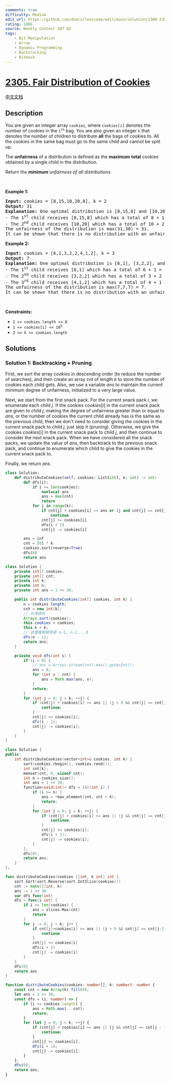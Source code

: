 ```yaml
---
comments: true
difficulty: Medium
edit_url: https://github.com/doocs/leetcode/edit/main/solution/2300-2399/2305.Fair%20Distribution%20of%20Cookies/README_EN.md
rating: 1886
source: Weekly Contest 297 Q3
tags:
    - Bit Manipulation
    - Array
    - Dynamic Programming
    - Backtracking
    - Bitmask
---
```


<!-- problem:start -->

# [2305. Fair Distribution of Cookies](https://leetcode.com/problems/fair-distribution-of-cookies)

[中文文档](/solution/2300-2399/2305.Fair%20Distribution%20of%20Cookies/README.md)

## Description

<p>You are given an integer array <code>cookies</code>, where <code>cookies[i]</code> denotes the number of cookies in the <code>i<sup>th</sup></code> bag. You are also given an integer <code>k</code> that denotes the number of children to distribute <strong>all</strong> the bags of cookies to. All the cookies in the same bag must go to the same child and cannot be split up.</p>

<p>The <strong>unfairness</strong> of a distribution is defined as the <strong>maximum</strong> <strong>total</strong> cookies obtained by a single child in the distribution.</p>

<p>Return <em>the <strong>minimum</strong> unfairness of all distributions</em>.</p>

<p>&nbsp;</p>
<p><strong class="example">Example 1:</strong></p>

<pre>
<strong>Input:</strong> cookies = [8,15,10,20,8], k = 2
<strong>Output:</strong> 31
<strong>Explanation:</strong> One optimal distribution is [8,15,8] and [10,20]
- The 1<sup>st</sup> child receives [8,15,8] which has a total of 8 + 15 + 8 = 31 cookies.
- The 2<sup>nd</sup> child receives [10,20] which has a total of 10 + 20 = 30 cookies.
The unfairness of the distribution is max(31,30) = 31.
It can be shown that there is no distribution with an unfairness less than 31.
</pre>

<p><strong class="example">Example 2:</strong></p>

<pre>
<strong>Input:</strong> cookies = [6,1,3,2,2,4,1,2], k = 3
<strong>Output:</strong> 7
<strong>Explanation:</strong> One optimal distribution is [6,1], [3,2,2], and [4,1,2]
- The 1<sup>st</sup> child receives [6,1] which has a total of 6 + 1 = 7 cookies.
- The 2<sup>nd</sup> child receives [3,2,2] which has a total of 3 + 2 + 2 = 7 cookies.
- The 3<sup>rd</sup> child receives [4,1,2] which has a total of 4 + 1 + 2 = 7 cookies.
The unfairness of the distribution is max(7,7,7) = 7.
It can be shown that there is no distribution with an unfairness less than 7.
</pre>

<p>&nbsp;</p>
<p><strong>Constraints:</strong></p>

<ul>
	<li><code>2 &lt;= cookies.length &lt;= 8</code></li>
	<li><code>1 &lt;= cookies[i] &lt;= 10<sup>5</sup></code></li>
	<li><code>2 &lt;= k &lt;= cookies.length</code></li>
</ul>

## Solutions

<!-- solution:start -->

### Solution 1: Backtracking + Pruning

First, we sort the array $cookies$ in descending order (to reduce the number of searches), and then create an array $cnt$ of length $k$ to store the number of cookies each child gets. Also, we use a variable $ans$ to maintain the current minimum degree of unfairness, initialized to a very large value.

Next, we start from the first snack pack. For the current snack pack $i$, we enumerate each child $j$. If the cookies $cookies[i]$ in the current snack pack are given to child $j$, making the degree of unfairness greater than or equal to $ans$, or the number of cookies the current child already has is the same as the previous child, then we don't need to consider giving the cookies in the current snack pack to child $j$, just skip it (pruning). Otherwise, we give the cookies $cookies[i]$ in the current snack pack to child $j$, and then continue to consider the next snack pack. When we have considered all the snack packs, we update the value of $ans$, then backtrack to the previous snack pack, and continue to enumerate which child to give the cookies in the current snack pack to.

Finally, we return $ans$.

<!-- tabs:start -->

```python
class Solution:
    def distributeCookies(self, cookies: List[int], k: int) -> int:
        def dfs(i):
            if i >= len(cookies):
                nonlocal ans
                ans = max(cnt)
                return
            for j in range(k):
                if cnt[j] + cookies[i] >= ans or (j and cnt[j] == cnt[j - 1]):
                    continue
                cnt[j] += cookies[i]
                dfs(i + 1)
                cnt[j] -= cookies[i]

        ans = inf
        cnt = [0] * k
        cookies.sort(reverse=True)
        dfs(0)
        return ans
```

```java
class Solution {
    private int[] cookies;
    private int[] cnt;
    private int k;
    private int n;
    private int ans = 1 << 30;

    public int distributeCookies(int[] cookies, int k) {
        n = cookies.length;
        cnt = new int[k];
        // 升序排列
        Arrays.sort(cookies);
        this.cookies = cookies;
        this.k = k;
        // 这里搜索顺序是 n-1, n-2,...0
        dfs(n - 1);
        return ans;
    }

    private void dfs(int i) {
        if (i < 0) {
            // ans = Arrays.stream(cnt).max().getAsInt();
            ans = 0;
            for (int v : cnt) {
                ans = Math.max(ans, v);
            }
            return;
        }
        for (int j = 0; j < k; ++j) {
            if (cnt[j] + cookies[i] >= ans || (j > 0 && cnt[j] == cnt[j - 1])) {
                continue;
            }
            cnt[j] += cookies[i];
            dfs(i - 1);
            cnt[j] -= cookies[i];
        }
    }
}
```

```cpp
class Solution {
public:
    int distributeCookies(vector<int>& cookies, int k) {
        sort(cookies.rbegin(), cookies.rend());
        int cnt[k];
        memset(cnt, 0, sizeof cnt);
        int n = cookies.size();
        int ans = 1 << 30;
        function<void(int)> dfs = [&](int i) {
            if (i >= n) {
                ans = *max_element(cnt, cnt + k);
                return;
            }
            for (int j = 0; j < k; ++j) {
                if (cnt[j] + cookies[i] >= ans || (j && cnt[j] == cnt[j - 1])) {
                    continue;
                }
                cnt[j] += cookies[i];
                dfs(i + 1);
                cnt[j] -= cookies[i];
            }
        };
        dfs(0);
        return ans;
    }
};
```

```go
func distributeCookies(cookies []int, k int) int {
	sort.Sort(sort.Reverse(sort.IntSlice(cookies)))
	cnt := make([]int, k)
	ans := 1 << 30
	var dfs func(int)
	dfs = func(i int) {
		if i >= len(cookies) {
			ans = slices.Max(cnt)
			return
		}
		for j := 0; j < k; j++ {
			if cnt[j]+cookies[i] >= ans || (j > 0 && cnt[j] == cnt[j-1]) {
				continue
			}
			cnt[j] += cookies[i]
			dfs(i + 1)
			cnt[j] -= cookies[i]
		}
	}
	dfs(0)
	return ans
}
```

```ts
function distributeCookies(cookies: number[], k: number): number {
    const cnt = new Array(k).fill(0);
    let ans = 1 << 30;
    const dfs = (i: number) => {
        if (i >= cookies.length) {
            ans = Math.max(...cnt);
            return;
        }
        for (let j = 0; j < k; ++j) {
            if (cnt[j] + cookies[i] >= ans || (j && cnt[j] == cnt[j - 1])) {
                continue;
            }
            cnt[j] += cookies[i];
            dfs(i + 1);
            cnt[j] -= cookies[i];
        }
    };
    dfs(0);
    return ans;
}
```

<!-- tabs:end -->

<!-- solution:end -->

<!-- problem:end -->
